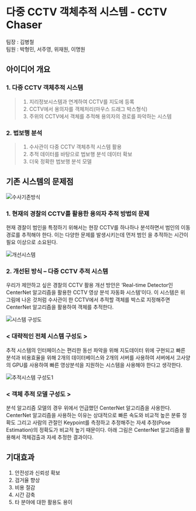 # 다중 CCTV 객체추적 시스템 - CCTV Chaser

팀장 : 김병철   
팀원 : 박형민, 서주영, 위재원, 이명원

## 아이디어 개요    

   
      

### 1. 다중 CCTV 객체추적 시스템
>1) 지리정보시스템과 연계하여 CCTV를 지도에 등록
>2) CCTV에서 용의자를 객체처리(마우스 드래그 박스형식)
>3) 주위의 CCTV에서 객체를 추적해 용의자의 경로를 파악하는 시스템
### 2. 법보행 분석
>1) 수사관이 다중 CCTV 객체추적 시스템 활용
>2) 추적 데이터를 바탕으로 법보행 분석 데이터 확보
>3) 더욱 정확한 법보행 분석 모델

## 기존 시스템의 문제점

![수사기존방식](https://user-images.githubusercontent.com/41908146/91866598-a7fb8f00-ecad-11ea-8c59-a86bfa17f3ba.png)

### 1. 현재의 경찰의 CCTV를 활용한 용의자 추적 방법의 문제   
현재 경찰이 범인을 특정하기 위해서는 현장 CCTV를 하나하나 분석하면서 범인의 이동경로를 추적해야 한다.   이는 다양한 문제를 발생시키는데 먼저 범인
을 추적하는 시간이 필요 이상으로 소요된다.   

![개선시스템](https://user-images.githubusercontent.com/41908146/91866690-bf3a7c80-ecad-11ea-8f18-2ef26b37a9c1.png)

### 2. 개선된 방식 – 다중 CCTV 추적 시스템   

우리가 제안하고 싶은 경찰의 CCTV 활용 개선 방안은 ‘Real-time Detector인 CenterNet 알고리즘을 활용한 CCTV 영상 분석 자동화 시스템’이다. 이 시스템은 위 그림에 나온 것처럼 수사관이 한 CCTV에서 추적할 객체를 박스로 지정해주면 CenterNet 알고리즘을 활용하여 객체를 추적한다.

![시스템 구성도](https://user-images.githubusercontent.com/41908146/91866805-dbd6b480-ecad-11ea-89e8-9676ba2e030a.png)

### < 대략적인 전체 시스템 구성도 >   
추적 시스템의 인터페이스는 편리한 동선 파악을 위해 지도데이터 위에 구현되고 빠른 분석과 비용효율을 위해 2개의 데이터베이스와 2개의 서버를 사용하여 서버에서 고사양의 GPU를 사용하여 빠른 영상분석을 지원하는 시스템을 사용해야 한다고 생각한다.

![추적시스템 구성도1](https://user-images.githubusercontent.com/41908146/91866810-ded1a500-ecad-11ea-9454-9e549c32203b.png)

### < 객체 추적 모델 구성도 >
분석 알고리즘 모델의 경우 위에서 언급했던 CenterNet 알고리즘을 사용한다.
CenterNet 알고리즘을 사용하는 이유는 상대적으로 빠른 속도와 비교적 높은 분류 정확도 그리고 사람의 관절인 Keypoint를 측정하고 추정해주는 자세 추정(Pose Estimation)의 정확도가 비교적 높기 때문이다. 아래 그림은 CenterNet 알고리즘을 활용해서 객체검출과 자세 추정한 결과이다.

## 기대효과

1. 안전성과 신뢰성 확보
2. 검거율 향상
3. 비용 절감
4. 시간 감축
5. 타 분야에 대한 활용도 용이